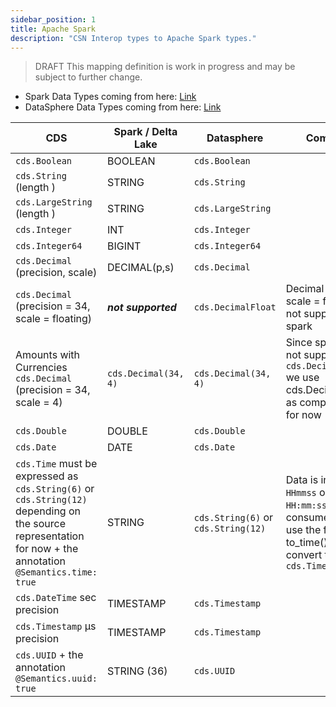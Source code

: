 ```yaml
---
sidebar_position: 1
title: Apache Spark
description: "CSN Interop types to Apache Spark types."
---
```


> <span className="feature-status-draft">DRAFT</span> This mapping definition is work in progress and may be subject to further change.

- Spark Data Types coming from here: [Link](https://spark.apache.org/docs/latest/api/python/reference/pyspark.sql/data_types.html)
- DataSphere Data Types coming from here: [Link](https://help.sap.com/docs/SAP_DATASPHERE/c8a54ee704e94e15926551293243fd1d/7b1dc6e0fad147de8e50aa8dc4744aa3.html?locale=en-US)

<!-- prettier-ignore -->
|CDS | Spark / Delta Lake | Datasphere | Comment | CDS format | Spark format |
|--- |------------------- |----------- |-------- |------------|--------------|
|`cds.Boolean`| BOOLEAN | `cds.Boolean`| | | |
|`cds.String` (length ) | STRING | `cds.String` | | | |
|`cds.LargeString` (length ) | STRING | `cds.LargeString` | | | |
|`cds.Integer`| INT | `cds.Integer` | | | |
|`cds.Integer64`| BIGINT | `cds.Integer64` | | | |
|`cds.Decimal` (precision, scale)| DECIMAL(p,s) | `cds.Decimal` | | | |
|`cds.Decimal` (precision = 34, scale = floating) | ***not supported*** | `cds.DecimalFloat` | Decimal with scale = floating is not supported in spark | | |
|Amounts with Currencies `cds.Decimal` (precision = 34, scale = 4) | `cds.Decimal(34, 4)` | `cds.Decimal(34, 4)` | Since spark does not support `cds.DecimalFloat` we use cds.Decimal(34,4) as compromise for now | | |
|`cds.Double`| DOUBLE | `cds.Double` | | | |
|`cds.Date`| DATE | `cds.Date` | | "yyyyMMdd" | "yyyyMMdd" |
|`cds.Time` must be expressed as `cds.String(6)` or `cds.String(12)` depending on the source representation for now + the annotation `@Semantics.time: true`| STRING | `cds.String(6)` or `cds.String(12)` | Data is in format `HHmmss` or `HH:mm:ss.SSS` - consumer must use the function to_time() to convert to `cds.Time`| | |
|`cds.DateTime` sec precision| TIMESTAMP | `cds.Timestamp` | | | |
|`cds.Timestamp` µs precision| TIMESTAMP | `cds.Timestamp` | | "yyyy-MM-dd'T'HH:mm:ss.SSSSSSS" | "yyyy-MM-dd'T'HH:mm:ss.SSSSSSS" |
|`cds.UUID` + the annotation `@Semantics.uuid: true`| STRING (36) | `cds.UUID` | | | |
